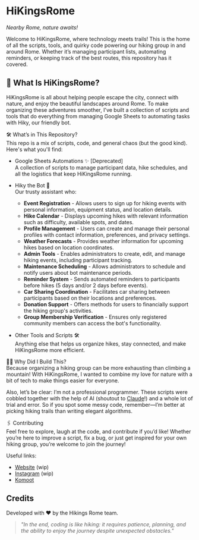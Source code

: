 # HiKingsRome  
*Nearby Rome, nature awaits!*

Welcome to HiKingsRome, where technology meets trails! This is the home of all the scripts, tools, and quirky code powering our hiking group in and around Rome. Whether it’s managing participant lists, automating reminders, or keeping track of the best routes, this repository has it covered.

## 🌟 What Is HiKingsRome?  
HiKingsRome is all about helping people escape the city, connect with nature, and enjoy the beautiful landscapes around Rome. To make organizing these adventures smoother, I've built a collection of scripts and tools that do everything from managing Google Sheets to automating tasks with Hiky, our friendly bot.

🛠️ What’s in This Repository?  
This repo is a mix of scripts, code, and general chaos (but the good kind). Here's what you'll find:

- Google Sheets Automations ✨ [Deprecated]  
A collection of scripts to manage participant data, hike schedules, and all the logistics that keep HiKingsRome running.

- Hiky the Bot 🤖  
Our trusty assistant who:
  - **Event Registration** - Allows users to sign up for hiking events with personal information, equipment status, and location details.
  - **Hike Calendar** - Displays upcoming hikes with relevant information such as difficulty, available spots, and dates.
  - **Profile Management** - Users can create and manage their personal profiles with contact information, preferences, and privacy settings.
  - **Weather Forecasts** - Provides weather information for upcoming hikes based on location coordinates.
  - **Admin Tools** - Enables administrators to create, edit, and manage hiking events, including participant tracking.
  - **Maintenance Scheduling** - Allows administrators to schedule and notify users about bot maintenance periods.
  - **Reminder System** - Sends automated reminders to participants before hikes (5 days and/or 2 days before events).
  - **Car Sharing Coordination** - Facilitates car sharing between participants based on their locations and preferences.
  - **Donation Support** - Offers methods for users to financially support the hiking group's activities.
  - **Group Membership Verification** - Ensures only registered community members can access the bot's functionality.

- Other Tools and Scripts 🛠️  
Anything else that helps us organize hikes, stay connected, and make HiKingsRome more efficient.

🤷‍♂️ Why Did I Build This?  
Because organizing a hiking group can be more exhausting than climbing a mountain! With HiKingsRome, I wanted to combine my love for nature with a bit of tech to make things easier for everyone.

Also, let’s be clear: I’m not a professional programmer. These scripts were cobbled together with the help of AI (shoutout to [Claude](https://claude.ai/)!) and a whole lot of trial and error. So if you spot some messy code, remember—I’m better at picking hiking trails than writing elegant algorithms.

🖇️ Contributing  
Feel free to explore, laugh at the code, and contribute if you’d like! Whether you’re here to improve a script, fix a bug, or just get inspired for your own hiking group, you’re welcome to join the journey!

Useful links:
- [Website](https://www.hikingsrome.com/) (wip)
- [Instagram](https://www.instagram.com/hikingsrome/) (wip)
- [Komoot](https://www.komoot.com/it-it/user/3261856743261)

## Credits

Developed with ❤️ by the Hikings Rome team.

> *"In the end, coding is like hiking: it requires patience, planning, and the ability to enjoy the journey despite unexpected obstacles."*
